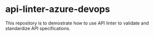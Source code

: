 # api-linter-azure-devops
This repository is to demostrate how to use API linter to validate and standardize API specifications.
